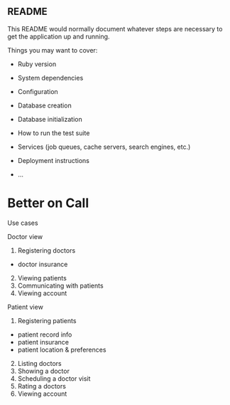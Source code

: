 ## README

This README would normally document whatever steps are necessary to get the
application up and running.

Things you may want to cover:

* Ruby version

* System dependencies

* Configuration

* Database creation

* Database initialization

* How to run the test suite

* Services (job queues, cache servers, search engines, etc.)

* Deployment instructions

* ...
# Better on Call


Use cases

Doctor view
1. Registering doctors
  - doctor insurance
2. Viewing patients
3. Communicating with patients
4. Viewing account


Patient view
1. Registering patients
  - patient record info
  - patient insurance
  - patient location & preferences
2. Listing doctors
3. Showing a doctor
4. Scheduling a doctor visit
5. Rating a doctors
6. Viewing account
